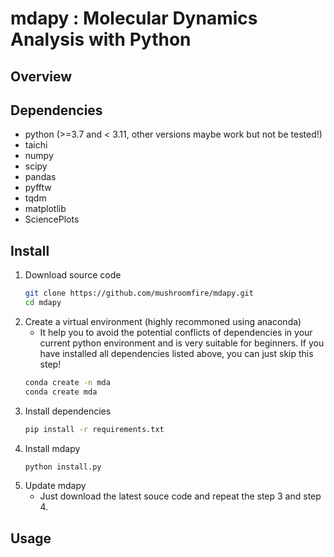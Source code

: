 # mdapy : Molecular Dynamics Analysis with Python
## Overview
## Dependencies
- python (>=3.7 and < 3.11, other versions maybe work but not be tested!)
- taichi
- numpy
- scipy
- pandas
- pyfftw
- tqdm
- matplotlib
- SciencePlots
## Install
1. Download source code
   ```bash
   git clone https://github.com/mushroomfire/mdapy.git
   cd mdapy 
   ```
2. Create a virtual environment (highly recommoned using anaconda)
   - It help you to avoid the potential conflicts of dependencies in your current python environment and is very suitable for beginners. If you have installed all dependencies listed above, you can just skip this step!
   ```bash
   conda create -n mda 
   conda create mda
   ```
3. Install dependencies
    ```bash
   pip install -r requirements.txt
   ```
4. Install mdapy
   ```python
   python install.py
   ```
5. Update mdapy
   - Just download the latest souce code and repeat the step 3 and step 4.
## Usage